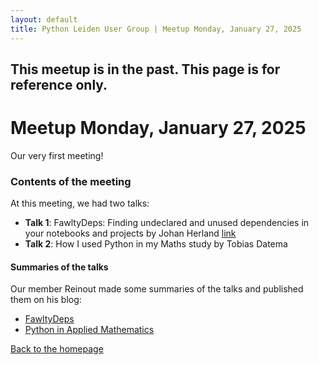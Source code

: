 ```yaml
---
layout: default
title: Python Leiden User Group | Meetup Monday, January 27, 2025
---
```


## This meetup is in the past. This page is for reference only.

# Meetup Monday, January 27, 2025

Our very first meeting!

### Contents of the meeting

At this meeting, we had two talks:

- **Talk 1**: FawltyDeps: Finding undeclared and unused dependencies in your notebooks and projects by Johan Herland [link](https://fosdem.org/2025/schedule/event/fosdem-2025-5072-fawltydeps-finding-undeclared-and-unused-dependencies-in-your-notebooks-and-projects/)
- **Talk 2**: How I used Python in my Maths study by Tobias Datema

#### Summaries of the talks

Our member Reinout made some summaries of the talks and published them on his blog:

- [FawltyDeps](https://reinout.vanrees.org/weblog/2025/01/27/1-fawltydeps.html)
- [Python in Applied Mathematics](https://reinout.vanrees.org/weblog/2025/01/27/2-maths-study.html)

[Back to the homepage](/)
